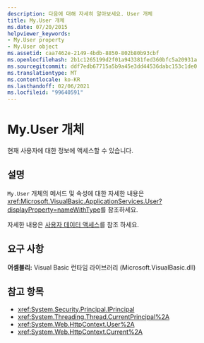```yaml
---
description: 다음에 대해 자세히 알아보세요. User 개체
title: My.User 개체
ms.date: 07/20/2015
helpviewer_keywords:
- My.User property
- My.User object
ms.assetid: caa7462e-2149-4bdb-8850-802b80b93cbf
ms.openlocfilehash: 2b1c1265199d2f01a943381fed360bfc5a20931a
ms.sourcegitcommit: ddf7edb67715a5b9a45e3dd44536dabc153c1de0
ms.translationtype: MT
ms.contentlocale: ko-KR
ms.lasthandoff: 02/06/2021
ms.locfileid: "99640591"
---
```

# <a name="myuser-object"></a>My.User 개체

현재 사용자에 대한 정보에 액세스할 수 있습니다.  
  
## <a name="remarks"></a>설명  

 `My.User` 개체의 메서드 및 속성에 대한 자세한 내용은 <xref:Microsoft.VisualBasic.ApplicationServices.User?displayProperty=nameWithType>를 참조하세요.  
  
 자세한 내용은 [사용자 데이터 액세스](../../developing-apps/programming/accessing-user-data.md)를 참조 하세요.  
  
## <a name="requirements"></a>요구 사항  

 **어셈블리:** Visual Basic 런타임 라이브러리 (Microsoft.VisualBasic.dll)  
  
## <a name="see-also"></a>참고 항목

- <xref:System.Security.Principal.IPrincipal>
- <xref:System.Threading.Thread.CurrentPrincipal%2A>
- <xref:System.Web.HttpContext.User%2A>
- <xref:System.Web.HttpContext.Current%2A>
